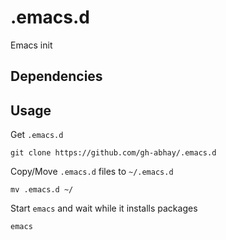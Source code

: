 .emacs.d
===
Emacs init

Dependencies
------------


Usage
-----
Get `.emacs.d`
```
git clone https://github.com/gh-abhay/.emacs.d
```
Copy/Move `.emacs.d` files to `~/.emacs.d`
```
mv .emacs.d ~/
```
Start `emacs` and wait while it installs packages
```
emacs
```
